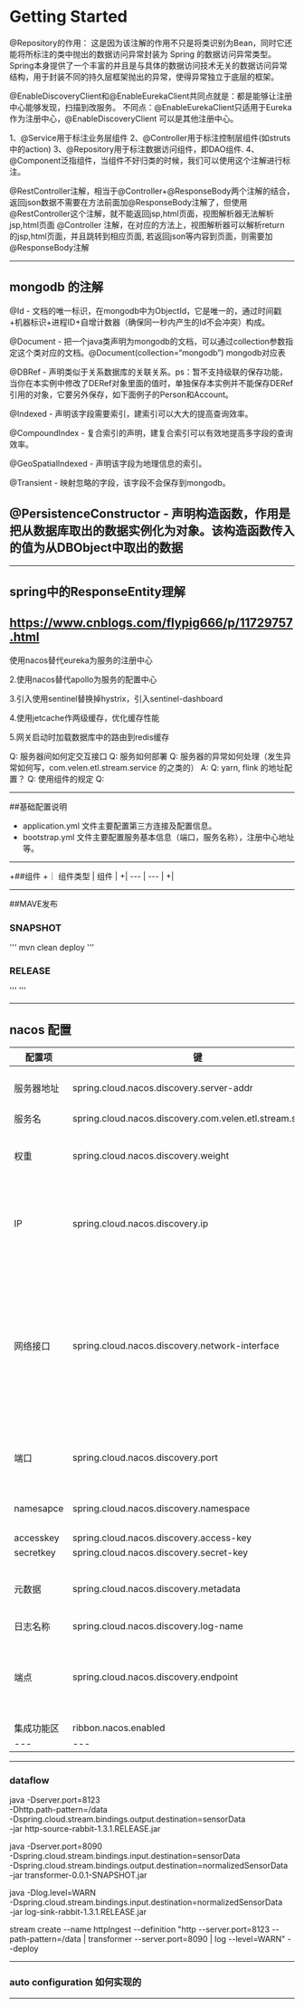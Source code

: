 # Getting Started




@Repository的作用：
这是因为该注解的作用不只是将类识别为Bean，同时它还能将所标注的类中抛出的数据访问异常封装为 Spring 的数据访问异常类型。
Spring本身提供了一个丰富的并且是与具体的数据访问技术无关的数据访问异常结构，用于封装不同的持久层框架抛出的异常，使得异常独立于底层的框架。

@EnableDiscoveryClient和@EnableEurekaClient共同点就是：都是能够让注册中心能够发现，扫描到改服务。
不同点：@EnableEurekaClient只适用于Eureka作为注册中心，@EnableDiscoveryClient 可以是其他注册中心。

1、@Service用于标注业务层组件
2、@Controller用于标注控制层组件(如struts中的action)
3、@Repository用于标注数据访问组件，即DAO组件.
4、@Component泛指组件，当组件不好归类的时候，我们可以使用这个注解进行标注。

@RestController注解，相当于@Controller+@ResponseBody两个注解的结合，返回json数据不需要在方法前面加@ResponseBody注解了，但使用@RestController这个注解，就不能返回jsp,html页面，视图解析器无法解析jsp,html页面
@Controller 注解，在对应的方法上，视图解析器可以解析return 的jsp,html页面，并且跳转到相应页面, 若返回json等内容到页面，则需要加@ResponseBody注解


------------------------------------------------------------------------------------------------------------------------
## mongodb 的注解
@Id - 文档的唯一标识，在mongodb中为ObjectId，它是唯一的，通过时间戳+机器标识+进程ID+自增计数器（确保同一秒内产生的Id不会冲突）构成。

@Document - 把一个java类声明为mongodb的文档，可以通过collection参数指定这个类对应的文档。@Document(collection=“mongodb”) mongodb对应表

@DBRef - 声明类似于关系数据库的关联关系。ps：暂不支持级联的保存功能，当你在本实例中修改了DERef对象里面的值时，单独保存本实例并不能保存DERef引用的对象，它要另外保存，如下面例子的Person和Account。

@Indexed - 声明该字段需要索引，建索引可以大大的提高查询效率。

@CompoundIndex - 复合索引的声明，建复合索引可以有效地提高多字段的查询效率。

@GeoSpatialIndexed - 声明该字段为地理信息的索引。

@Transient - 映射忽略的字段，该字段不会保存到mongodb。

@PersistenceConstructor - 声明构造函数，作用是把从数据库取出的数据实例化为对象。该构造函数传入的值为从DBObject中取出的数据
------------------------------------------------------------------------------------------------------------------------

------------------------------------------------------------------------------------------------------------------------
## spring中的ResponseEntity理解
https://www.cnblogs.com/flypig666/p/11729757.html
------------------------------------------------------------------------------------------------------------------------


使用nacos替代eureka为服务的注册中心

2.使用nacos替代apollo为服务的配置中心

3.引入使用sentinel替换掉hystrix，引入sentinel-dashboard

4.使用jetcache作两级缓存，优化缓存性能

5.网关启动时加载数据库中的路由到redis缓存


Q: 服务器间如何定交互接口
Q: 服务如何部署
Q: 服务器的异常如何处理（发生异常如何写，com.velen.etl.stream.service 的之类的）
A:
Q: yarn, flink 的地址配置？
Q: 使用组件的规定
Q:


------------------------------------------------------------------------------------------------------------------------
##基础配置说明

- application.yml 文件主要配置第三方连接及配置信息。
- bootstrap.yml 文件主要配置服务基本信息（端口，服务名称），注册中心地址等。
------------------------------------------------------------------------------------------------------------------------
+##组件
+｜ 组件类型 | 组件 |
+| --- | --- |
+|

------------------------------------------------------------------------------------------------------------------------
##MAVE发布
### SNAPSHOT
'''
mvn clean deploy
'''
### RELEASE
'''
'''



------------------------------------------------------------------------------------------------------------------------
## nacos 配置
| 配置项 | 键 | 默认值 | 描述 |
| --- | --- | --- | --- |
| 服务器地址 | spring.cloud.nacos.discovery.server-addr |  | nacos注册中心地址 |
| 服务名 | spring.cloud.nacos.discovery.com.velen.etl.stream.service | spring.application.name | 服务名 |
| 权重 | spring.cloud.nacos.discovery.weight | 1 | 值从1到100，值越大，重量越大 |
| IP | spring.cloud.nacos.discovery.ip |  | ip address to registry，最高优先级 |
| 网络接口 | spring.cloud.nacos.discovery.network-interface |  | 未配置IP时，注册的IP地址为网络接口对应的IP地址。如果未配置此项，则默认采用第一个网络接口的地址。 |
| 端口 | spring.cloud.nacos.discovery.port | -1 | 注册端口，无需配置即可自动检测 |
| namesapce | spring.cloud.nacos.discovery.namespace |  | 开发环境（dev、pro等）|
| accesskey | spring.cloud.nacos.discovery.access-key | | |
| secretkey | spring.cloud.nacos.discovery.secret-key | | |
| 元数据 | spring.cloud.nacos.discovery.metadata |  | 扩展数据，使用Map格式配置 |
| 日志名称 | spring.cloud.nacos.discovery.log-name | | |
| 端点 | spring.cloud.nacos.discovery.endpoint |  | 服务的域名，通过该域名可以动态获取服务器地址。 |
| 集成功能区 | ribbon.nacos.enabled |  true | |
| --- | --- | --- | --- |
------------------------------------------------------------------------------------------------------------------------

### dataflow

java -Dserver.port=8123 \
     -Dhttp.path-pattern=/data \
     -Dspring.cloud.stream.bindings.output.destination=sensorData \
     -jar http-source-rabbit-1.3.1.RELEASE.jar

java -Dserver.port=8090 \
 -Dspring.cloud.stream.bindings.input.destination=sensorData \
 -Dspring.cloud.stream.bindings.output.destination=normalizedSensorData \
 -jar transformer-0.0.1-SNAPSHOT.jar

java -Dlog.level=WARN \
     -Dspring.cloud.stream.bindings.input.destination=normalizedSensorData \
     -jar log-sink-rabbit-1.3.1.RELEASE.jar


stream create --name httpIngest --definition "http --server.port=8123 --path-pattern=/data | transformer --server.port=8090 | log --level=WARN" --deploy

------------------------------------------------------------------------------------------------------------------------

### auto configuration 如何实现的



------------------------------------------------------------------------------------------------------------------------